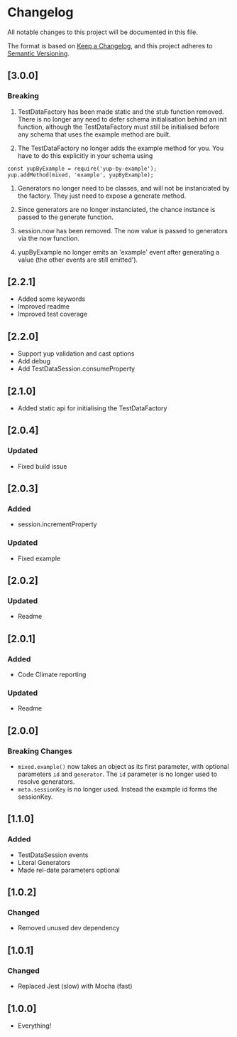 # Changelog
All notable changes to this project will be documented in this file.

The format is based on [Keep a Changelog](https://keepachangelog.com/en/1.0.0/),
and this project adheres to [Semantic Versioning](https://semver.org/spec/v2.0.0.html).

## [3.0.0]
### Breaking
1. TestDataFactory has been made static and the stub function removed. There is no longer any need to defer schema initialisation behind an init function, although the TestDataFactory must still be initialised before any schema that uses the example method are built.

1. The TestDataFactory no longer adds the example method for you. You have to do this explicitly in your schema using
```
const yupByExample = require('yup-by-example');
yup.addMethod(mixed, 'example', yupByExample);
```

1. Generators no longer need to be classes, and will not be instanciated by the factory. They just need to expose a generate method.

1. Since generators are no longer instanciated, the chance instance is passed to the generate function.

1. session.now has been removed. The now value is passed to generators via the now function.

1. yupByExample no longer emits an 'example' event after generating a value (the other events are still emitted').

## [2.2.1]
- Added some keywords
- Improved readme
- Improved test coverage

## [2.2.0]
- Support yup validation and cast options
- Add debug
- Add TestDataSession.consumeProperty

## [2.1.0]
- Added static api for initialising the TestDataFactory

## [2.0.4]
### Updated
- Fixed build issue

## [2.0.3]
### Added
- session.incrementProperty

### Updated
- Fixed example

## [2.0.2]
### Updated
- Readme

## [2.0.1]
### Added
- Code Climate reporting

### Updated
- Readme

## [2.0.0]
### Breaking Changes
- `mixed.example()` now takes an object as its first parameter, with optional parameters `id` and `generator`. The `id` parameter is no longer used to resolve generators.
- `meta.sessionKey` is no longer used. Instead the example id forms the sessionKey.

## [1.1.0]
### Added
- TestDataSession events
- Literal Generators
- Made rel-date parameters optional

## [1.0.2]
### Changed
- Removed unused dev dependency

## [1.0.1]
### Changed
- Replaced Jest (slow) with Mocha (fast)

## [1.0.0]
- Everything!

